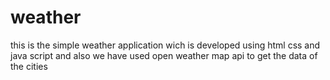 # weather

this is the simple weather application 
wich is developed using html css and java script
and also we have used open weather map api 
to get the data of the cities 
